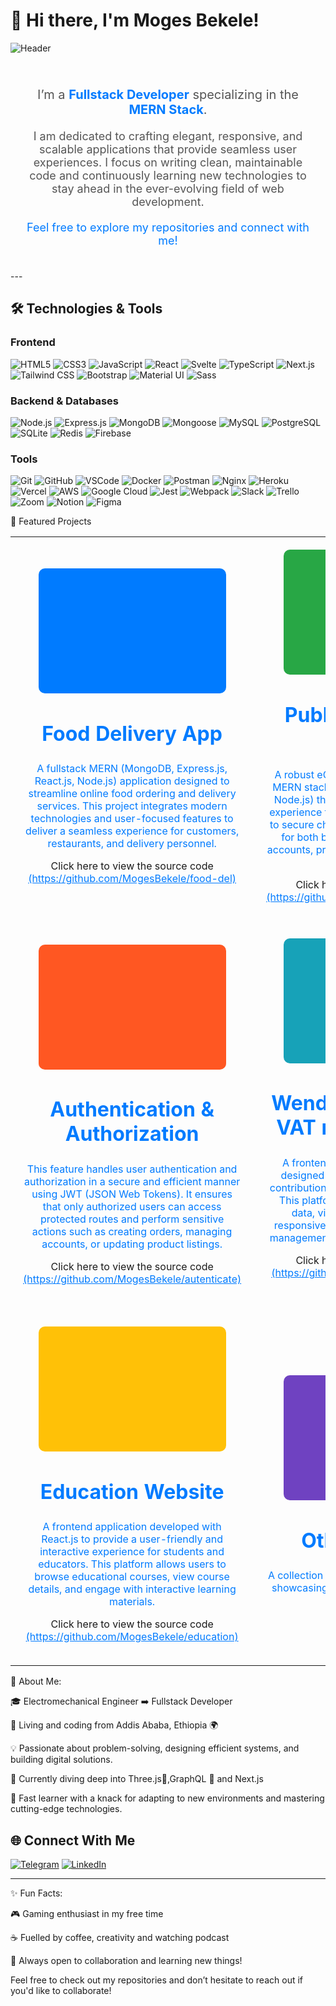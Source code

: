 # 👋 Hi there, I'm Moges Bekele!

![Header](https://via.placeholder.com/1200x400?text=Welcome+to+My+GitHub+Profile)

<div style="text-align: center; padding: 20px;">

  <p style="font-size: 20px; color: #555;">I’m a <strong style="color: #007bff;">Fullstack Developer</strong> specializing in the <strong style="color: #007bff;">MERN Stack</strong>.</p>
  <p style="font-size: 18px; color: #555; max-width: 800px; margin: 0 auto;">I am dedicated to crafting elegant, responsive, and scalable applications that provide seamless user experiences. I focus on writing clean, maintainable code and continuously learning new technologies to stay ahead in the ever-evolving field of web development.</p>
  <p style="margin-top: 20px; font-size: 18px; color: #007bff;">Feel free to explore my repositories and connect with me!</p>
</div>
---

## 🛠️ Technologies & Tools
### Frontend
![HTML5](https://img.shields.io/badge/HTML5-E34F26?style=for-the-badge&logo=html5&logoColor=white)
![CSS3](https://img.shields.io/badge/CSS3-1572B6?style=for-the-badge&logo=css3&logoColor=white)
![JavaScript](https://img.shields.io/badge/JavaScript-F7DF1E?style=for-the-badge&logo=javascript&logoColor=black)
![React](https://img.shields.io/badge/React-61DAFB?style=for-the-badge&logo=react&logoColor=black)
![Svelte](https://img.shields.io/badge/Svelte-FF3E00?style=for-the-badge&logo=svelte&logoColor=white)
![TypeScript](https://img.shields.io/badge/TypeScript-3178C6?style=for-the-badge&logo=typescript&logoColor=white)
![Next.js](https://img.shields.io/badge/Next.js-000000?style=for-the-badge&logo=next.js&logoColor=white)
![Tailwind CSS](https://img.shields.io/badge/TailwindCSS-06B6D4?style=for-the-badge&logo=tailwindcss&logoColor=white)
![Bootstrap](https://img.shields.io/badge/Bootstrap-7952B3?style=for-the-badge&logo=bootstrap&logoColor=white)
![Material UI](https://img.shields.io/badge/Material_UI-0081CB?style=for-the-badge&logo=mui&logoColor=white)
![Sass](https://img.shields.io/badge/Sass-CC6699?style=for-the-badge&logo=sass&logoColor=white)


### Backend & Databases
![Node.js](https://img.shields.io/badge/Node.js-339933?style=for-the-badge&logo=node.js&logoColor=white)
![Express.js](https://img.shields.io/badge/Express.js-000000?style=for-the-badge&logo=express&logoColor=white)
![MongoDB](https://img.shields.io/badge/MongoDB-47A248?style=for-the-badge&logo=mongodb&logoColor=white)
![Mongoose](https://img.shields.io/badge/Mongoose-880000?style=for-the-badge&logo=mongoose&logoColor=white)
![MySQL](https://img.shields.io/badge/MySQL-4479A1?style=for-the-badge&logo=mysql&logoColor=white)
![PostgreSQL](https://img.shields.io/badge/PostgreSQL-336791?style=for-the-badge&logo=postgresql&logoColor=white)
![SQLite](https://img.shields.io/badge/SQLite-003B57?style=for-the-badge&logo=sqlite&logoColor=white)
![Redis](https://img.shields.io/badge/Redis-DC382D?style=for-the-badge&logo=redis&logoColor=white)
![Firebase](https://img.shields.io/badge/Firebase-FFCB2F?style=for-the-badge&logo=firebase&logoColor=black)

### Tools

![Git](https://img.shields.io/badge/Git-F05032?style=for-the-badge&logo=git&logoColor=white)
![GitHub](https://img.shields.io/badge/GitHub-181717?style=for-the-badge&logo=github&logoColor=white)
![VSCode](https://img.shields.io/badge/VSCode-0078D4?style=for-the-badge&logo=visualstudiocode&logoColor=white)
![Docker](https://img.shields.io/badge/Docker-2496ED?style=for-the-badge&logo=docker&logoColor=white)
![Postman](https://img.shields.io/badge/Postman-FF6C37?style=for-the-badge&logo=postman&logoColor=white)
![Nginx](https://img.shields.io/badge/Nginx-009639?style=for-the-badge&logo=nginx&logoColor=white)
![Heroku](https://img.shields.io/badge/Heroku-430098?style=for-the-badge&logo=heroku&logoColor=white)
![Vercel](https://img.shields.io/badge/Vercel-000000?style=for-the-badge&logo=vercel&logoColor=white)
![AWS](https://img.shields.io/badge/Amazon_AWS-232F3E?style=for-the-badge&logo=amazonaws&logoColor=white)
![Google Cloud](https://img.shields.io/badge/Google_Cloud-4285F4?style=for-the-badge&logo=googlecloud&logoColor=white)
![Jest](https://img.shields.io/badge/Jest-94403C?style=for-the-badge&logo=jest&logoColor=white)
![Webpack](https://img.shields.io/badge/Webpack-8DD6F9?style=for-the-badge&logo=webpack&logoColor=black)
![Slack](https://img.shields.io/badge/Slack-4A154B?style=for-the-badge&logo=slack&logoColor=white)
![Trello](https://img.shields.io/badge/Trello-0079BF?style=for-the-badge&logo=trello&logoColor=white)
![Zoom](https://img.shields.io/badge/Zoom-2D8CFF?style=for-the-badge&logo=zoom&logoColor=white)
![Notion](https://img.shields.io/badge/Notion-000000?style=for-the-badge&logo=notion&logoColor=white)
![Figma](https://img.shields.io/badge/Figma-F24E1E?style=for-the-badge&logo=figma&logoColor=white)

🚀 Featured Projects
<div align="center">
  <table>
    <tr>
      <td align="center" style="padding: 20px;">
        <div style="width: 300px; height: 200px; background-color: #007bff; border-radius: 10px; color: white; display: flex; align-items: center; justify-content: center;">
          <!-- Removed the span tag here -->
        </div>
        <h2 style="color: #007bff; font-size: 32px; font-weight: bold;">Food Delivery App</h2>
        <p style="color: #007bff;">A fullstack MERN (MongoDB, Express.js, React.js, Node.js) application designed to streamline online food ordering and delivery services. This project integrates modern technologies and user-focused features to deliver a seamless experience for customers, restaurants, and delivery personnel.</p>
        <p>Click here to view the source code <a href="https://github.com/MogesBekele/food-del" style="color: #007bff;">(https://github.com/MogesBekele/food-del)</a></p>
      </td>
      <td align="center" style="padding: 20px;">
        <div style="width: 300px; height: 200px; background-color: #28a745; border-radius: 10px; color: white; display: flex; align-items: center; justify-content: center;">
          <!-- Removed the span tag here -->
        </div>
        <h2 style="color: #007bff; font-size: 32px; font-weight: bold;">Public eCommerce Platform</h2>
        <p style="color: #007bff;">A robust eCommerce platform built with the MERN stack (MongoDB, Express.js, React.js, Node.js) that provides a seamless shopping experience for users, from browsing products to secure checkout. This platform is designed for both buyers and sellers, offering user accounts, product management, and real-time updates.</p>
        <p>Click here to view the source code <a href="https://github.com/MogesBekele/Ecomerce" style="color: #007bff;">(https://github.com/MogesBekele/ecommerce)</a></p>
      </td>
    </tr>
    <tr>
      <td align="center" style="padding: 20px;">
        <div style="width: 300px; height: 200px; background-color: #ff5722; border-radius: 10px; color: white; display: flex; align-items: center; justify-content: center;">
          <!-- Removed the span tag here -->
        </div>
        <h2 style="color: #007bff; font-size: 32px; font-weight: bold;">Authentication & Authorization</h2>
        <p style="color: #007bff;">This feature handles user authentication and authorization in a secure and efficient manner using JWT (JSON Web Tokens). It ensures that only authorized users can access protected routes and perform sensitive actions such as creating orders, managing accounts, or updating product listings.</p>
        <p>Click here to view the source code <a href="https://github.com/MogesBekele/autenticate" style="color: #007bff;">(https://github.com/MogesBekele/autenticate)</a></p>
      </td>
      <td align="center" style="padding: 20px;">
        <div style="width: 300px; height: 200px; background-color: #17a2b8; border-radius: 10px; color: white; display: flex; align-items: center; justify-content: center;">
          <!-- Removed the span tag here -->
        </div>
        <h2 style="color: #007bff; font-size: 32px; font-weight: bold;">Wende's pension and VAT report company</h2>
        <p style="color: #007bff;">A frontend application built with React.js designed to manage and display pension contributions and VAT reports for businesses. This platform allows users to interact with data, visualize reports, and access a responsive, user-friendly interface for easy management of pension and VAT information.</p>
        <p>Click here to view the source code <a href="https://github.com/MogesBekele/wende-s-website" style="color: #007bff;">(https://github.com/MogesBekele/wende-s-website)</a></p>
      </td>
    </tr>
    <tr>
      <td align="center" style="padding: 20px;">
        <div style="width: 300px; height: 200px; background-color: #ffc107; border-radius: 10px; color: white; display: flex; align-items: center; justify-content: center;">
          <!-- Removed the span tag here -->
        </div>
        <h2 style="color: #007bff; font-size: 32px; font-weight: bold;">Education Website</h2>
        <p style="color: #007bff;">A frontend application developed with React.js to provide a user-friendly and interactive experience for students and educators. This platform allows users to browse educational courses, view course details, and engage with interactive learning materials.</p>
        <p>Click here to view the source code <a href="https://github.com/MogesBekele/education" style="color: #007bff;">(https://github.com/MogesBekele/education)</a></p>
      </td>
      <td align="center" style="padding: 20px;">
        <div style="width: 300px; height: 200px; background-color: #6f42c1; border-radius: 10px; color: white; display: flex; align-items: center; justify-content: center;">
          <!-- Removed the span tag here -->
        </div>
        <h2 style="color: #007bff; font-size: 32px; font-weight: bold;">Other Websites</h2>
        <p style="color: #007bff;">A collection of simple and functional websites, showcasing creative layouts and clean code.</p>
      </td>
    </tr>
  </table>
</div>


🌟 About Me:

🎓 Electromechanical Engineer ➡️ Fullstack Developer

📍 Living and coding from Addis Ababa, Ethiopia 🌍

💡 Passionate about problem-solving, designing efficient systems, and building digital solutions.

🧠 Currently diving deep into Three.js🚀,GraphQL 🔗 and Next.js

🌱 Fast learner with a knack for adapting to new environments and mastering cutting-edge technologies.



## 🌐 Connect With Me
[![Telegram](https://img.shields.io/badge/Telegram-26A5E4?style=for-the-badge&logo=telegram&logoColor=white)](https://t.me/moges868)
[![LinkedIn](https://img.shields.io/badge/LinkedIn-0A66C2?style=for-the-badge&logo=linkedin&logoColor=white)](https://www.linkedin.com/in/moges-bekele-3b7794189)



---

✨ Fun Facts:

🎮 Gaming enthusiast in my free time

☕ Fuelled by coffee, creativity and watching podcast

💬 Always open to collaboration and learning new things!

Feel free to check out my repositories and don’t hesitate to reach out if you'd like to collaborate!
